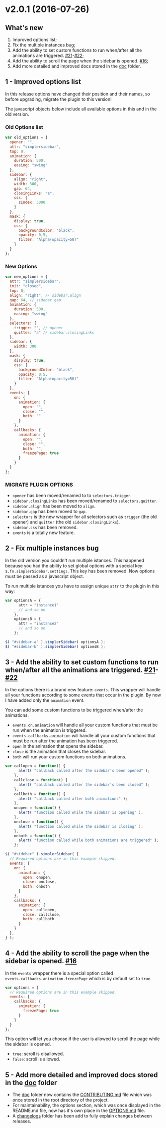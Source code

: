 # v2.0.1 (2016-07-26)

## What's new
1. Improved options list;
2. Fix the multiple instances bug;
3. Add the ability to set custom functions to run when/after all the animations are triggered. [#21](https://github.com/simple-sidebar/simpler-sidebar/issues/21)-[#22](https://github.com/simple-sidebar/simpler-sidebar/pull/22);
4. Add the ability to scroll the page when the sidebar is opened. [#16](https://github.com/simple-sidebar/simpler-sidebar/issues/16);
5. Add more detailed and improved docs stored in the [doc](https://github.com/simple-sidebar/simpler-sidebar/tree/master/doc) folder.


## 1 - Improved options list
In this release options have changed their position and their names, so before upgrading, migrate the plugin to this version!

The javascript objects below include all available options in this and in the old version.

### Old Options list
```javascript
var old_options = {
  opener: "",
  attr: "simplersidebar",
  top: 0,
  animation: {
    duration: 500,
    easing: "swing"
  },
  sidebar: {
    align: "right",
    width: 300,
    gap: 64,
    closingLinks: "a",
    css: {
      zIndex: 3000
    }
  },
  mask: {
    display: true,
    css: {
      backgroundColor: "black",
      opacity: 0.5,
      filter: "Alpha(opacity=50)"
    }
  }
};
```

### New Options
```javascript
var new_options = {
  attr: "simplersidebar",
  init: "closed",
  top: 0,
  align: "right", // sidebar.align
  gap: 64, // sidebar.gap
  animation: {
    duration: 500,
    easing: "swing"
  },
  selectors: {
    trigger: "", // opener
    quitter: "a" // sidebar.closingLinks
  },
  sidebar: {
    width: 300
  },
  mask: {
    display: true,
    css: {
      backgroundColor: "black",
      opacity: 0.5,
      filter: "Alpha(opacity=50)"
    }
  },
  events: {
    on: {
      animation: {
        open: "",
        close: "",
        both: ""
      }
    },
    callbacks: {
      animation: {
        open: "",
        close: "",
        both: "",
        freezePage: true
      }
    }
  }
};
```

### MIGRATE PLUGIN OPTIONS
- `opener` has been moved/renamed to to `selectors.trigger`.
- `sidebar.closingLinks` has been moved/renamed to `selectors.quitter`.
- `sidebar.align` has been moved to `align`.
- `sidebar.gap` has been moved to `gap`.
- `selectors` is the new wrapper for all selectors such as `trigger` (the old opener) and `quitter` (the old `sidebar.closingLinks`).
- `sidebar.css` has been removed.
- `events` is a totally new feature.

## 2 - Fix multiple instances bug
In the old version you couldn't run multiple istances. This happened because you had the ability to set global options with a special key: `$.fn.simplerSidebar.settings`. This key has been removed. Now options must be passed as a javascript object.

To run multiple istances you have to assign unique `attr` to the plugin in this way:

```javascript
var optionsA = {
      attr = "instance1"
      // and so on
    },
    optionsB = {
      attr = "instance2"
      // and so on
    };

$( "#sidebar-a" ).simplerSidebar( optionsA );
$( "#sidebar-b" ).simplerSidebar( optionsB );
```

## 3 - Add the ability to set custom functions to run when/after all the animations are triggered. [#21](https://github.com/simple-sidebar/simpler-sidebar/issues/21)-[#22](https://github.com/simple-sidebar/simpler-sidebar/pull/22)

In the options there is a brand new feature: `events`. This wrapper will handle all your functions according to some events that occur in the plugin. By now I have added only the `animation` event.

You can add some custom functions to be triggered when/after the animations.

- `events.on.animation` will handle all your custom functions that must be run when the animation is triggered.
- `events.callbacks.animation` will handle all your custom functions that must be run after the animation has been triggered.
- `open` in the animation that opens the sidebar.
- `close` is the animation that closes the sidebar.
- `both` will run your custom functions on both animations.

```javascript
var callopen = function() {
      alert( "callback called after the sidebar's been opened" );
    },
    callclose = function() {
      alert( "callback called after the sidebar's been closed" );
    },
    callboth = function() {
      alert( "callback called after both animations" );
    },
    onopen = function() {
      alert( "function called while the sidebar is opening" );
    },
    onclose = function() {
      alert( "function called while the sidebar is closing" );
    },
    onboth = function() {
      alert( "function called while both animations are triggered" );
    };

$( "#sidebar" ).simplerSidebar( {
  // Required options are in this example skipped.
  events: {
    on: {
      animation: {
        open: onopen,
        close: onclose,
        both: onboth
      }
    },
    callbacks: {
      animation: {
        open: callopen,
        close: callclose,
        both: callboth
      }
    }
  },
} );
```

## 4 - Add the ability to scroll the page when the sidebar is opened. [#16](https://github.com/simple-sidebar/simpler-sidebar/issues/16)
In the `events` wrapper there is a special option called `events.callbacks.animation.freezePage` which is by default set to `true`.

```javascript
var options = {
  // Required options are in this example skipped.
  events: {
    callbacks: {
      animation: {
        freezePage: true
      }
    }
  }
};
```

This option will let you choose if the user is allowed to scroll the page while the sidebar is opened.

- `true`: scroll is disallowed.
- `false`: scroll is allowed.

## 5 - Add more detailed and improved docs stored in the [doc](https://github.com/simple-sidebar/simpler-sidebar/tree/master/doc) folder

- The [doc](https://github.com/simple-sidebar/simpler-sidebar/tree/master/doc) folder now contains the [CONTRIBUTING.md](https://github.com/simple-sidebar/simpler-sidebar/blob/master/doc/CONTRIBUTING.md) file which was once stored in the root directory of the project.
- For maintainability, the options section, which was once displayed in the README.md file, now has it's own place in the [OPTIONS.md](https://github.com/simple-sidebar/simpler-sidebar/blob/master/doc/OPTIONS.md) file.
- A [changelogs](https://github.com/simple-sidebar/simpler-sidebar/tree/master/doc/changelogs) folder has been add to fully explain changes between releases.
